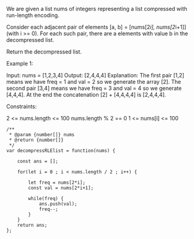 We are given a list nums of integers representing a list compressed with run-length encoding.

Consider each adjacent pair of elements [a, b] = [nums[2*i], nums[2*i+1]] (with i >= 0).  For each such pair, there are a elements with value b in the decompressed list.

Return the decompressed list.

 

Example 1:

Input: nums = [1,2,3,4]
Output: [2,4,4,4]
Explanation: The first pair [1,2] means we have freq = 1 and val = 2 so we generate the array [2].
The second pair [3,4] means we have freq = 3 and val = 4 so we generate [4,4,4].
At the end the concatenation [2] + [4,4,4,4] is [2,4,4,4].
 

Constraints:

2 <= nums.length <= 100
nums.length % 2 == 0
1 <= nums[i] <= 100

```
/**
 * @param {number[]} nums
 * @return {number[]}
 */
var decompressRLElist = function(nums) {
  
    const ans = [];
    
    for(let i = 0 ; i < nums.length / 2 ; i++) {
        
        let freq = nums[2*i];
        const val = nums[2*i+1];
        
        while(freq) {
            ans.push(val);
            freq--;
        }
    }
    return ans;
};
```
